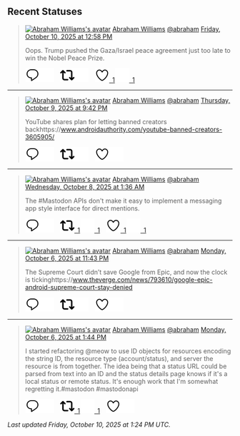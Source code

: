 ## Recent Statuses

> <a href="https://indieweb.social/@abraham"><img alt="Abraham Williams's avatar" src="https://cdn.masto.host/indiewebsocial/accounts/avatars/109/292/540/382/343/163/original/d00f2e03ce9c85b1.jpg" height="24" width="24" ></a> [Abraham Williams](https://indieweb.social/@abraham) [@abraham](https://indieweb.social/@abraham) [Friday, October 10, 2025 at 12:58 PM](https://indieweb.social/@abraham/115349986376034777)
>
> Oops. Trump pushed the Gaza/Israel peace agreement just too late to win the Nobel Peace Prize.
>
> [![Reply](./images/reply_light.svg#gh-light-mode-only "Reply")](https://indieweb.social/@abraham/115349986376034777#gh-light-mode-only)[![Reply](./images/reply.svg#gh-dark-mode-only "Reply")](https://indieweb.social/@abraham/115349986376034777#gh-dark-mode-only)&emsp;[![Boost](./images/retweet_light.svg#gh-light-mode-only "Boost")](https://indieweb.social/@abraham/115349986376034777#gh-light-mode-only)[![Boost](./images/retweet.svg#gh-dark-mode-only "Boost")](https://indieweb.social/@abraham/115349986376034777#gh-dark-mode-only)&emsp;[![Favorite](./images/like_light.svg#gh-light-mode-only "Favorite")&ensp;1](https://indieweb.social/@abraham/115349986376034777#gh-light-mode-only)[![Favorite](./images/like.svg#gh-dark-mode-only "Favorite")&ensp;1](https://indieweb.social/@abraham/115349986376034777#gh-dark-mode-only)


---

> <a href="https://indieweb.social/@abraham"><img alt="Abraham Williams's avatar" src="https://cdn.masto.host/indiewebsocial/accounts/avatars/109/292/540/382/343/163/original/d00f2e03ce9c85b1.jpg" height="24" width="24" ></a> [Abraham Williams](https://indieweb.social/@abraham) [@abraham](https://indieweb.social/@abraham) [Thursday, October 9, 2025 at 9:42 PM](https://indieweb.social/@abraham/115346384154287563)
>
> YouTube shares plan for letting banned creators backhttps://www.androidauthority.com/youtube-banned-creators-3605905/
>
> [![Reply](./images/reply_light.svg#gh-light-mode-only "Reply")](https://indieweb.social/@abraham/115346384154287563#gh-light-mode-only)[![Reply](./images/reply.svg#gh-dark-mode-only "Reply")](https://indieweb.social/@abraham/115346384154287563#gh-dark-mode-only)&emsp;[![Boost](./images/retweet_light.svg#gh-light-mode-only "Boost")](https://indieweb.social/@abraham/115346384154287563#gh-light-mode-only)[![Boost](./images/retweet.svg#gh-dark-mode-only "Boost")](https://indieweb.social/@abraham/115346384154287563#gh-dark-mode-only)&emsp;[![Favorite](./images/like_light.svg#gh-light-mode-only "Favorite")](https://indieweb.social/@abraham/115346384154287563#gh-light-mode-only)[![Favorite](./images/like.svg#gh-dark-mode-only "Favorite")](https://indieweb.social/@abraham/115346384154287563#gh-dark-mode-only)


---

> <a href="https://indieweb.social/@abraham"><img alt="Abraham Williams's avatar" src="https://cdn.masto.host/indiewebsocial/accounts/avatars/109/292/540/382/343/163/original/d00f2e03ce9c85b1.jpg" height="24" width="24" ></a> [Abraham Williams](https://indieweb.social/@abraham) [@abraham](https://indieweb.social/@abraham) [Wednesday, October 8, 2025 at 1:36 AM](https://indieweb.social/@abraham/115335978046099991)
>
> The #Mastodon APIs don&#39;t make it easy to implement a messaging app style interface for direct mentions.
>
> [![Reply](./images/reply_light.svg#gh-light-mode-only "Reply")](https://indieweb.social/@abraham/115335978046099991#gh-light-mode-only)[![Reply](./images/reply.svg#gh-dark-mode-only "Reply")](https://indieweb.social/@abraham/115335978046099991#gh-dark-mode-only)&emsp;[![Boost](./images/retweet_light.svg#gh-light-mode-only "Boost")&ensp;1](https://indieweb.social/@abraham/115335978046099991#gh-light-mode-only)[![Boost](./images/retweet.svg#gh-dark-mode-only "Boost")&ensp;1](https://indieweb.social/@abraham/115335978046099991#gh-dark-mode-only)&emsp;[![Favorite](./images/like_light.svg#gh-light-mode-only "Favorite")&ensp;1](https://indieweb.social/@abraham/115335978046099991#gh-light-mode-only)[![Favorite](./images/like.svg#gh-dark-mode-only "Favorite")&ensp;1](https://indieweb.social/@abraham/115335978046099991#gh-dark-mode-only)


---

> <a href="https://indieweb.social/@abraham"><img alt="Abraham Williams's avatar" src="https://cdn.masto.host/indiewebsocial/accounts/avatars/109/292/540/382/343/163/original/d00f2e03ce9c85b1.jpg" height="24" width="24" ></a> [Abraham Williams](https://indieweb.social/@abraham) [@abraham](https://indieweb.social/@abraham) [Monday, October 6, 2025 at 11:43 PM](https://indieweb.social/@abraham/115329873902759652)
>
> The Supreme Court didn’t save Google from Epic, and now the clock is tickinghttps://www.theverge.com/news/793610/google-epic-android-supreme-court-stay-denied
>
> [![Reply](./images/reply_light.svg#gh-light-mode-only "Reply")](https://indieweb.social/@abraham/115329873902759652#gh-light-mode-only)[![Reply](./images/reply.svg#gh-dark-mode-only "Reply")](https://indieweb.social/@abraham/115329873902759652#gh-dark-mode-only)&emsp;[![Boost](./images/retweet_light.svg#gh-light-mode-only "Boost")](https://indieweb.social/@abraham/115329873902759652#gh-light-mode-only)[![Boost](./images/retweet.svg#gh-dark-mode-only "Boost")](https://indieweb.social/@abraham/115329873902759652#gh-dark-mode-only)&emsp;[![Favorite](./images/like_light.svg#gh-light-mode-only "Favorite")](https://indieweb.social/@abraham/115329873902759652#gh-light-mode-only)[![Favorite](./images/like.svg#gh-dark-mode-only "Favorite")](https://indieweb.social/@abraham/115329873902759652#gh-dark-mode-only)


---

> <a href="https://indieweb.social/@abraham"><img alt="Abraham Williams's avatar" src="https://cdn.masto.host/indiewebsocial/accounts/avatars/109/292/540/382/343/163/original/d00f2e03ce9c85b1.jpg" height="24" width="24" ></a> [Abraham Williams](https://indieweb.social/@abraham) [@abraham](https://indieweb.social/@abraham) [Monday, October 6, 2025 at 1:44 PM](https://indieweb.social/@abraham/115327516426765576)
>
> I started refactoring @meow to use ID objects for resources encoding the string ID, the resource type (account/status), and server the resource is from together. The idea being that a status URL could be parsed from text into an ID and the status details page knows if it&#39;s a local status or remote status. It&#39;s enough work that I&#39;m somewhat regretting it.#mastodon #mastodonapi
>
> [![Reply](./images/reply_light.svg#gh-light-mode-only "Reply")](https://indieweb.social/@abraham/115327516426765576#gh-light-mode-only)[![Reply](./images/reply.svg#gh-dark-mode-only "Reply")](https://indieweb.social/@abraham/115327516426765576#gh-dark-mode-only)&emsp;[![Boost](./images/retweet_light.svg#gh-light-mode-only "Boost")&ensp;1](https://indieweb.social/@abraham/115327516426765576#gh-light-mode-only)[![Boost](./images/retweet.svg#gh-dark-mode-only "Boost")&ensp;1](https://indieweb.social/@abraham/115327516426765576#gh-dark-mode-only)&emsp;[![Favorite](./images/like_light.svg#gh-light-mode-only "Favorite")](https://indieweb.social/@abraham/115327516426765576#gh-light-mode-only)[![Favorite](./images/like.svg#gh-dark-mode-only "Favorite")](https://indieweb.social/@abraham/115327516426765576#gh-dark-mode-only)


_Last updated Friday, October 10, 2025 at 1:24 PM UTC._
